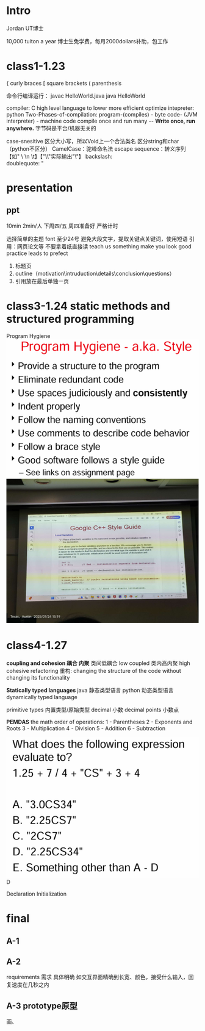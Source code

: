 # Intro
Jordan UT博士

10,000 tuiton a year
博士生免学费，每月2000dollars补助，包工作

# class1-1.23
{ curly braces
[ square brackets
( parenthesis

命令行编译运行：
javac HelloWorld.java
java HelloWorld

compiler: C
high level language to lower
more efficient
optimize
intepreter: python
Two-Phases-of-compilation:
program-(compiles) - byte code- (JVM interpreter) - machine code
compile once and run many -- **Write once, run anywhere.**
字节码是平台/机器无关的

case-snesitive 区分大小写，所以Void上一个合法类名
区分string和char（python不区分）
CamelCase：驼峰命名法
escape sequence：转义序列【如\"  \\  \n  \t】【"\\\\"实际输出"\\"】
backslash: \
doublequote: "

# presentation
## ppt
10min 2min/人
下周四/五 周四准备好
严格计时

选择简单的主题
font 至少24号
避免大段文字，提取关键点关键词，使用短语
引用：网页论文等
不要拿着纸直接读
teach us something
make you look good
practice leads to prefect
1. 标题页
2. outline（motivation\intruduction\details\conclusion\questions）
3. 引用放在最后单独一页

# class3-1.24 static methods and structured programming
Program Hygiene
![Program Hygiene](image.png)
![alt text](cb1673d3290510b5615c752dae2b983.jpg)

# class4-1.27
**coupling and cohesion 耦合 内聚**
类间低耦合 low coupled
类内高内聚 high cohesive
refactoring 重构: changing the structure of the code without changing its functionality

**Statically typed languages**
java 静态类型语言
python 动态类型语言 dynamically typed language

primitive types 内置类型/原始类型
decimal 小数
decimal points 小数点

**PEMDAS**
the math order of operations:
1 - Parentheses
2 - Exponents and Roots
3 - Multiplication
4 - Division
5 - Addition
6 - Subtraction

![alt text](image-1.png)
D

Declaration
Initialization

# final
## A-1
## A-2
requirements 需求
具体明确
如交互界面精确到长宽、颜色，接受什么输入，回复速度在几秒之内
## A-3 prototype原型
画、